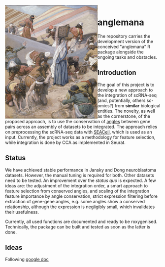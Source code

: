 <img src="800px-Tissot_The_Gathering_of_the_Manna_(color).jpg" align="left" alt="logo" width="300" style = "border: none; float: center ;">

# anglemana
The repository carries the development version of the conceived "anglemana" R package alongside the ongoing tasks and obstacles. 

## Introduction
The goal of this project is to develop a new approach to the integration of scRNA-seq (and, potentially, others sc-omics?) from **similar** biological entities.
The novelty, as well as the cornerstone, of the proposed approach, is to use the conservation of [angles](https://arxiv.org/abs/1306.0256) between gene pairs across an assembly of datasets to be integrated. 
The approach relies on preprocessing the scRNA-seq data with [SEACell](https://www.nature.com/articles/s41587-023-01716-9), which is used as an input.
Currently, the project works as a methodology for feature selection, while integration is done by CCA as implemented in Seurat. 

## Status
We have achieved stable performance in Jansky and Dong neuroblastoma datasets. However, the manual tuning is required for both.
Other datasets need to be tested. An improvement over the *status quo* is expected. A few ideas are: the adjustment of the integration order, a smart approach to feature selection from conserved angles, and scaling of the integration feature importance by angle conservation, strict expression filtering before extraction of gene-gene angles, e.g. some angles show a conserved relationship, although the expression is negligibly small, which invalidates their usefulness.

Currently, all used functions are documented and ready to be roxygenised. Technically, the package can be built and tested as soon as the latter is done.


## Ideas

Following [google doc](https://docs.google.com/document/d/10TEWmnfBOlW7SGFl70eb_26Z-kTeOK-bcNg6WgZJMsk/edit?usp=sharing)
